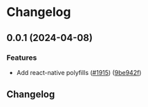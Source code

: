 # Changelog

## 0.0.1 (2024-04-08)


### Features

* Add react-native polyfills ([#1915](https://github.com/waku-org/js-waku/issues/1915)) ([9be942f](https://github.com/waku-org/js-waku/commit/9be942fc23e1e6c1ed5775e44e0d77ec7627b38c))

## Changelog
